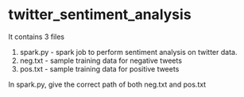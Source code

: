 # twitter_sentiment_analysis

It contains 3 files 
1. spark.py - spark job to perform sentiment analysis on twitter data.
2. neg.txt - sample training data for negative tweets
3. pos.txt - sample training data for positive tweets

In spark.py, give the correct path of both neg.txt and pos.txt
